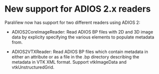 # New support for ADIOS 2.x readers

ParaView now has support for two different readers using ADIOS 2:

* ADIOS2CoreImageReader: Read ADIOS BP files with 2D and 3D image data by
explicity specifying the various elements to populate metadata from.

* ADIOS2VTXReader: Read ADIOS BP files which contain metadata in either an
attribute or as a file in the .bp directory describing the metadata in
VTK XML format.  Support vtkImageData and vtkUnstructuredGrid.
